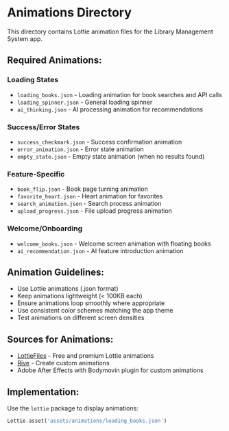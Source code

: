 # Animations Directory

This directory contains Lottie animation files for the Library Management System app.

## Required Animations:

### Loading States
- `loading_books.json` - Loading animation for book searches and API calls
- `loading_spinner.json` - General loading spinner
- `ai_thinking.json` - AI processing animation for recommendations

### Success/Error States
- `success_checkmark.json` - Success confirmation animation
- `error_animation.json` - Error state animation
- `empty_state.json` - Empty state animation (when no results found)

### Feature-Specific
- `book_flip.json` - Book page turning animation
- `favorite_heart.json` - Heart animation for favorites
- `search_animation.json` - Search process animation
- `upload_progress.json` - File upload progress animation

### Welcome/Onboarding
- `welcome_books.json` - Welcome screen animation with floating books
- `ai_recommendation.json` - AI feature introduction animation

## Animation Guidelines:
- Use Lottie animations (.json format)
- Keep animations lightweight (< 100KB each)
- Ensure animations loop smoothly where appropriate
- Use consistent color schemes matching the app theme
- Test animations on different screen densities

## Sources for Animations:
- [LottieFiles](https://lottiefiles.com/) - Free and premium Lottie animations
- [Rive](https://rive.app/) - Create custom animations
- Adobe After Effects with Bodymovin plugin for custom animations

## Implementation:
Use the `lottie` package to display animations:
```dart
Lottie.asset('assets/animations/loading_books.json')
```
